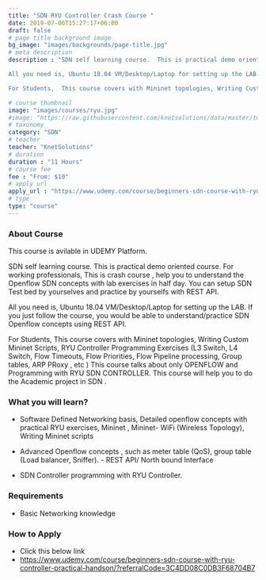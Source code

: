 ```yaml
---
title: "SDN RYU Controller Crash Course "
date: 2019-07-06T15:27:17+06:00
draft: false
# page title background image
bg_image: "images/backgrounds/page-title.jpg"
# meta description
description : "SDN self learning course.  This is practical demo oriented course. For working professionals, This is crash course , help you to understand the Openflow SDN concepts with lab exercises in half day. You can setup SDN Test bed by yourselves and practice by yourselfs with REST API.

All you need is, Ubuntu 18.04 VM/Desktop/Laptop for setting up the LAB.  If you just follow the course, you would be able to understand/practice SDN Openflow concepts using REST API.

For Students,  This course covers with Mininet topologies, Writing Custom Mininet Scripts,  RYU Controller Programming Exercises (L3 Switch, L4 Switch, Flow Timeouts, Flow Priorities, Flow Pipeline processing, Group tables, ARP PRoxy , etc )  This course talks about only OPENFLOW and Programming with RYU SDN CONTROLLER. This course will help you to do the Academic project in SDN ."

# course thumbnail
image: "images/courses/ryu.jpg"
#image: "https://raw.githubusercontent.com/knetsolutions/data/master/tutorials/img/ryu_icon.jpg"
# taxonomy
category: "SDN"
# teacher
teacher: "KnetSolutions"
# duration
duration : "11 Hours"
# course fee
fee : "From: $10"
# apply url
apply_url : "https://www.udemy.com/course/beginners-sdn-course-with-ryu-controller-practical-handson/?referralCode=3C4DD08C0DB3F68704B7"
# type
type: "course"
---
```



### About Course

This course is avilable in UDEMY Platform.

SDN self learning course.  This is practical demo oriented course. For working professionals, This is crash course , help you to understand the Openflow SDN concepts with lab exercises in half day. You can setup SDN Test bed by yourselves and practice by yourselfs with REST API.

All you need is, Ubuntu 18.04 VM/Desktop/Laptop for setting up the LAB.  If you just follow the course, you would be able to understand/practice SDN Openflow concepts using REST API.

For Students,  This course covers with Mininet topologies, Writing Custom Mininet Scripts,  RYU Controller Programming Exercises (L3 Switch, L4 Switch, Flow Timeouts, Flow Priorities, Flow Pipeline processing, Group tables, ARP PRoxy , etc )  This course talks about only OPENFLOW and Programming with RYU SDN CONTROLLER. This course will help you to do the Academic project in SDN .</p>


### What you will learn?

* Software Defined Networking basis, Detailed openflow concepts with practical RYU exercises, Mininet , Mininet- WiFi (Wireless Topology), Writing Mininet scripts

* Advanced Openflow concepts , such as meter table (QoS), group table (Load balancer, Sniffer). - REST API/ North bound Interface

* SDN Controller programming with RYU Controller.


### Requirements

* Basic Networking knowledge



### How to Apply

* Click this below link
* https://www.udemy.com/course/beginners-sdn-course-with-ryu-controller-practical-handson/?referralCode=3C4DD08C0DB3F68704B7

